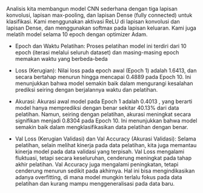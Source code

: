 Analisis
kita membangun model CNN sederhana dengan tiga lapisan konvolusi, lapisan max-pooling, dan lapisan Dense (fully connected) untuk klasifikasi. Kami menggunakan aktivasi ReLU di lapisan konvolusi dan lapisan Dense, dan menggunakan softmax pada lapisan keluaran. Kami juga melatih model selama 10 epoch dengan optimizer Adam.

- Epoch dan Waktu Pelatihan: Proses pelatihan model ini terdiri dari 10 epoch (iterasi melalui seluruh dataset) dan masing-masing epoch memakan waktu yang berbeda-beda

- Loss (Kerugian): Nilai loss pada epoch awal (Epoch 1) adalah  1.6413, dan secara bertahap menurun hingga mencapai  0.4889 pada Epoch 10. Ini menunjukkan bahwa model semakin baik dalam mengurangi kesalahan prediksi seiring dengan berjalannya waktu dan pelatihan.

- Akurasi: Akurasi awal model pada Epoch 1 adalah 0.4013 , yang berarti model hanya memprediksi dengan benar sekitar 40.13% dari data pelatihan. Namun, seiring dengan pelatihan, akurasi meningkat secara signifikan menjadi  0.8304 pada Epoch 10. Ini menunjukkan bahwa model semakin baik dalam mengklasifikasikan data pelatihan dengan benar.

- Val Loss (Kerugian Validasi) dan Val Accuracy (Akurasi Validasi): Selama pelatihan, selain melihat kinerja pada data pelatihan, kita juga memantau kinerja model pada data validasi yang terpisah. Val Loss mengalami fluktuasi, tetapi secara keseluruhan, cenderung meningkat pada tahap akhir pelatihan. Val Accuracy juga mengalami peningkatan, tetapi cenderung menurun sedikit pada akhirnya. Hal ini bisa mengindikasikan adanya overfitting, di mana model mungkin terlalu fokus pada data pelatihan dan kurang mampu menggeneralisasi pada data baru.
